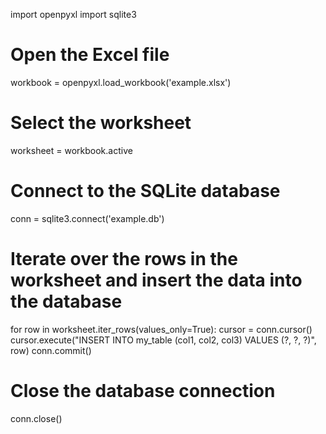 import openpyxl
import sqlite3

# Open the Excel file
workbook = openpyxl.load_workbook('example.xlsx')

# Select the worksheet
worksheet = workbook.active

# Connect to the SQLite database
conn = sqlite3.connect('example.db')

# Iterate over the rows in the worksheet and insert the data into the database
for row in worksheet.iter_rows(values_only=True):
    cursor = conn.cursor()
    cursor.execute("INSERT INTO my_table (col1, col2, col3) VALUES (?, ?, ?)", row)
    conn.commit()

# Close the database connection
conn.close()
